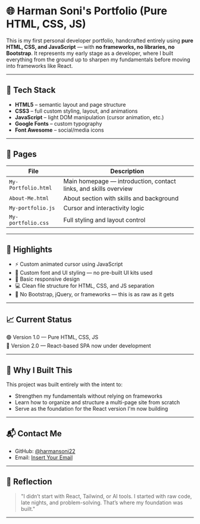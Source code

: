# 🌐 Harman Soni's Portfolio (Pure HTML, CSS, JS)

This is my first personal developer portfolio, handcrafted entirely using **pure HTML, CSS, and JavaScript** — with **no frameworks, no libraries, no Bootstrap**. It represents my early stage as a developer, where I built everything from the ground up to sharpen my fundamentals before moving into frameworks like React.

---

## 📂 Tech Stack

- **HTML5** – semantic layout and page structure  
- **CSS3** – full custom styling, layout, and animations  
- **JavaScript** – light DOM manipulation (cursor animation, etc.)  
- **Google Fonts** – custom typography  
- **Font Awesome** – social/media icons

---

## 📄 Pages

| File              | Description                          |
|-------------------|--------------------------------------|
| `My-Portfolio.html` | Main homepage — introduction, contact links, and skills overview  
| `About-Me.html`     | About section with skills and background  
| `My-portfolio.js`   | Cursor and interactivity logic  
| `My-portfolio.css`  | Full styling and layout control

---

## 🧠 Highlights

- ⚡ Custom animated cursor using JavaScript  
- 🎨 Custom font and UI styling — no pre-built UI kits used  
- 📱 Basic responsive design  
- 💻 Clean file structure for HTML, CSS, and JS separation  
- 🚫 No Bootstrap, jQuery, or frameworks — this is as raw as it gets

---

## 📈 Current Status

🟢 Version 1.0 — Pure HTML, CSS, JS  
🚧 Version 2.0 — React-based SPA now under development

---

## 🧠 Why I Built This

This project was built entirely with the intent to:
- Strengthen my fundamentals without relying on frameworks
- Learn how to organize and structure a multi-page site from scratch
- Serve as the foundation for the React version I'm now building

---

## 📬 Contact Me

- GitHub: [@harmansoni22](https://github.com/harmansoni22)    
- Email: [Insert Your Email](harman.codes.dev@gmail.com)

---

## 🧱 Reflection

> "I didn’t start with React, Tailwind, or AI tools. I started with raw code, late nights, and problem-solving. That’s where my foundation was built."

---
